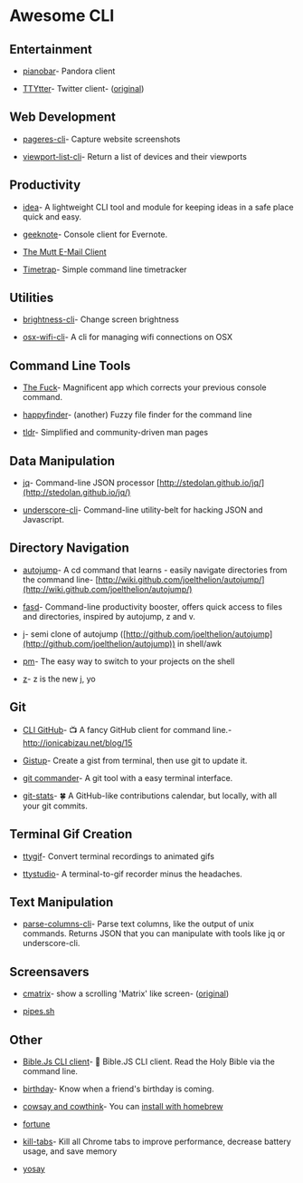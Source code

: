 # Awesome CLI

## Entertainment

* [pianobar](http://6xq.net/projects/pianobar/)- Pandora client

* [TTYtter](https://github.com/atomicules/TTYtter)- Twitter client- ([original](http://www.floodgap.com/software/ttytter/))

## Web Development

* [pageres-cli](https://github.com/sindresorhus/pageres-cli)- Capture website screenshots

* [viewport-list-cli](https://github.com/kevva/viewport-list-cli)- Return a list of devices and their viewports

## Productivity

* [idea](https://github.com/IonicaBizau/idea)- A lightweight CLI tool and module for keeping ideas in a safe place quick and easy.

* [geeknote](https://github.com/VitaliyRodnenko/geeknote)- Console client for Evernote.

* [The Mutt E-Mail Client](http://www.mutt.org/)

* [Timetrap](https://github.com/samg/timetrap)- Simple command line timetracker

## Utilities

* [brightness-cli](https://github.com/kevva/brightness-cli)- Change screen brightness

* [osx-wifi-cli](https://github.com/danyshaanan/osx-wifi-cli)- A cli for managing wifi connections on OSX

## Command Line Tools

* [The Fuck](https://github.com/nvbn/thefuck)- Magnificent app which corrects your previous console command.

* [happyfinder](https://github.com/hugows/hf)- (another) Fuzzy file finder for the command line

* [tldr](https://github.com/tldr-pages/tldr)- Simplified and community-driven man pages

## Data Manipulation

* [jq](https://github.com/stedolan/jq)- Command-line JSON processor [http://stedolan.github.io/jq/](http://stedolan.github.io/jq/)

* [underscore-cli](https://github.com/ddopson/underscore-cli)- Command-line utility-belt for hacking JSON and Javascript.

## Directory Navigation

* [autojump](https://github.com/joelthelion/autojump)- A cd command that learns - easily navigate directories from the command line- [http://wiki.github.com/joelthelion/autojump/](http://wiki.github.com/joelthelion/autojump/)
* [fasd](https://github.com/clvv/fasd)- Command-line productivity booster, offers quick access to files and directories, inspired by autojump, z and v.

* [j](https://github.com/rupa/j)- semi clone of autojump ([http://github.com/joelthelion/autojump](http://github.com/joelthelion/autojump)) in shell/awk

* [pm](https://github.com/Angelmmiguel/pm)- The easy way to switch to your projects on the shell

* [z](https://github.com/rupa/z)- z is the new j, yo

## Git

* [CLI GitHub](https://github.com/IonicaBizau/cli-github)- :tv: A fancy GitHub client for command line.- http://ionicabizau.net/blog/15

* [Gistup](https://github.com/mbostock/gistup)- Create a gist from terminal, then use git to update it.

* [git commander](https://github.com/golbin/git-commander)- A git tool with a easy terminal interface.

* [git-stats](https://github.com/IonicaBizau/git-stats)- :four_leaf_clover: A GitHub-like contributions calendar, but locally, with all your git commits.

## Terminal Gif Creation

* [ttygif](https://github.com/icholy/ttygif)- Convert terminal recordings to animated gifs

* [ttystudio](https://github.com/chjj/ttystudio)- A terminal-to-gif recorder minus the headaches.

## Text Manipulation

* [parse-columns-cli](https://github.com/sindresorhus/parse-columns-cli)- Parse text columns, like the output of unix commands. Returns JSON that you can manipulate with tools like jq or underscore-cli.

## Screensavers

* [cmatrix](https://github.com/Treri/cmatrix)- show a scrolling 'Matrix' like screen- ([original](http://www.asty.org/cmatrix/))

* [pipes.sh](https://github.com/pipeseroni/pipes.sh)

## Other

* [Bible.Js CLI client](https://github.com/BibleJS/BibleApp)- :book: Bible.JS CLI client. Read the Holy Bible via the command line.

* [birthday](https://github.com/IonicaBizau/birthday)- Know when a friend's birthday is coming.

* [cowsay and cowthink](https://web.archive.org/web/20120225123719/http://www.nog.net/~tony/warez/cowsay.shtml)- You can [install with homebrew](http://brew-formulas.com/formula/cowsay)

* [fortune](http://brew-formulas.com/formula/fortune)

* [kill-tabs](https://github.com/sindresorhus/kill-tabs)- Kill all Chrome tabs to improve performance, decrease battery usage, and save memory

* [yosay](https://github.com/yeoman/yosay)
